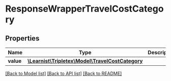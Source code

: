 # ResponseWrapperTravelCostCategory

## Properties
Name | Type | Description | Notes
------------ | ------------- | ------------- | -------------
**value** | [**\Learnist\Tripletex\Model\TravelCostCategory**](TravelCostCategory.md) |  | [optional] 

[[Back to Model list]](../../README.md#documentation-for-models) [[Back to API list]](../../README.md#documentation-for-api-endpoints) [[Back to README]](../../README.md)

